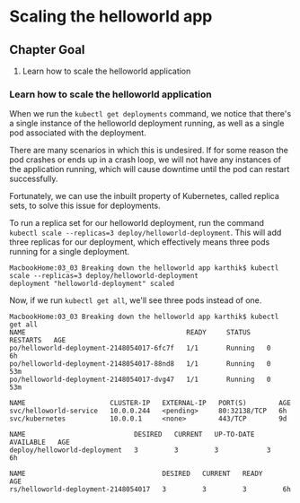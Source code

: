 # Scaling the helloworld app

## Chapter Goal
1. Learn how to scale the helloworld application

### Learn how to scale the helloworld application

When we run the `kubectl get deployments` command, we notice that there's a single instance of the helloworld deployment running, as well as a single pod associated with the deployment.

There are many scenarios in which this is undesired. If for some reason the pod crashes or ends up in a crash loop, we will not have any instances of the application running, which will cause downtime until the pod can restart successfully.

Fortunately, we can use the inbuilt property of Kubernetes, called replica sets, to solve this issue for deployments. 

To run a replica set for our helloworld deployment, run the command `kubectl scale --replicas=3 deploy/helloworld-deployment`. This will add three replicas for our deployment, which effectively means three pods running for a single deployment.

```
MacbookHome:03_03 Breaking down the helloworld app karthik$ kubectl scale --replicas=3 deploy/helloworld-deployment
deployment "helloworld-deployment" scaled
```

Now, if we run `kubectl get all`, we'll see three pods instead of one.

```
MacbookHome:03_03 Breaking down the helloworld app karthik$ kubectl get all
NAME                                        READY     STATUS    RESTARTS   AGE
po/helloworld-deployment-2148054017-6fc7f   1/1       Running   0          6h
po/helloworld-deployment-2148054017-88nd8   1/1       Running   0          53m
po/helloworld-deployment-2148054017-dvg47   1/1       Running   0          53m

NAME                     CLUSTER-IP   EXTERNAL-IP   PORT(S)        AGE
svc/helloworld-service   10.0.0.244   <pending>     80:32138/TCP   6h
svc/kubernetes           10.0.0.1     <none>        443/TCP        9d

NAME                           DESIRED   CURRENT   UP-TO-DATE   AVAILABLE   AGE
deploy/helloworld-deployment   3         3         3            3           6h

NAME                                  DESIRED   CURRENT   READY     AGE
rs/helloworld-deployment-2148054017   3         3         3         6h
```
